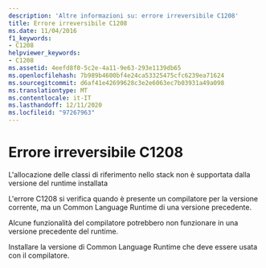 ```yaml
---
description: 'Altre informazioni su: errore irreversibile C1208'
title: Errore irreversibile C1208
ms.date: 11/04/2016
f1_keywords:
- C1208
helpviewer_keywords:
- C1208
ms.assetid: 4eefd8f0-5c2e-4a11-9e63-293e1139db65
ms.openlocfilehash: 7b989b4600bf4e24ca53325475cfc6239ea71624
ms.sourcegitcommit: d6af41e42699628c3e2e6063ec7b03931a49a098
ms.translationtype: MT
ms.contentlocale: it-IT
ms.lasthandoff: 12/11/2020
ms.locfileid: "97267963"
---
```

# <a name="fatal-error-c1208"></a>Errore irreversibile C1208

L'allocazione delle classi di riferimento nello stack non è supportata dalla versione del runtime installata

L'errore C1208 si verifica quando è presente un compilatore per la versione corrente, ma un Common Language Runtime di una versione precedente.

Alcune funzionalità del compilatore potrebbero non funzionare in una versione precedente del runtime.

Installare la versione di Common Language Runtime che deve essere usata con il compilatore.
